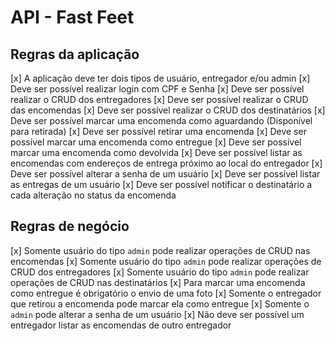 # API - Fast Feet

## Regras da aplicação

[x] A aplicação deve ter dois tipos de usuário, entregador e/ou admin
[x] Deve ser possível realizar login com CPF e Senha
[x] Deve ser possível realizar o CRUD dos entregadores
[x] Deve ser possível realizar o CRUD das encomendas
[x] Deve ser possível realizar o CRUD dos destinatários
[x] Deve ser possível marcar uma encomenda como aguardando (Disponível para retirada)
[x] Deve ser possível retirar uma encomenda
[x] Deve ser possível marcar uma encomenda como entregue
[x] Deve ser possível marcar uma encomenda como devolvida
[x] Deve ser possível listar as encomendas com endereços de entrega próximo ao local do entregador
[x] Deve ser possível alterar a senha de um usuário
[x] Deve ser possível listar as entregas de um usuário
[x] Deve ser possível notificar o destinatário a cada alteração no status da encomenda

## Regras de negócio

[x] Somente usuário do tipo `admin` pode realizar operações de CRUD nas encomendas
[x] Somente usuário do tipo `admin` pode realizar operações de CRUD dos entregadores
[x] Somente usuário do tipo `admin` pode realizar operações de CRUD nas destinatários
[x] Para marcar uma encomenda como entregue é obrigatório o envio de uma foto
[x] Somente o entregador que retirou a encomenda pode marcar ela como entregue
[x] Somente o `admin` pode alterar a senha de um usuário
[x] Não deve ser possível um entregador listar as encomendas de outro entregador

